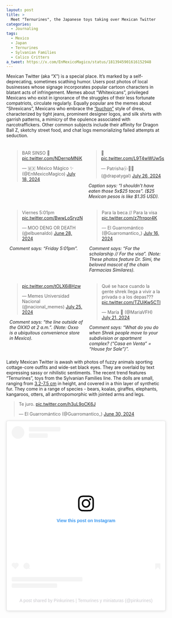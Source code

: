 ```yaml
---
layout: post
title: >
  Meet "Ternurines", the Japanese toys taking over Mexican Twitter
categories:
  - Journaling
tags:
  - Mexico
  - Japan
  - Ternurines
  - Sylvanian Families
  - Calico Critters
a_tweet: https://x.com/EnMexicoMagico/status/1813945901616152948
---
```


Mexican Twitter (aka “X”) is a special place.  It’s marked by a self-deprecating, sometimes scathing humor.  Users post photos of local businesses whose signage incorporates popular cartoon characters in blatant acts of infringement.  Memes about “Whitexicans”, privileged Mexicans who exist in ignorance of the struggles of their less fortunate compatriots, circulate regularly.  Equally popular are the memes about “Shrexicans”, Mexicans who embrace the [“buchon”](https://www.milenio.com/cultura/por-que-les-dicen-buchones-buchonas-relacion-con-narcocultura) style of dress, characterized by tight jeans, prominent designer logos, and silk shirts with garrish patterns, a mimicry of the opulence associated with narcotraffickers.  Other common subjects include their affinity for Dragon Ball Z, sketchy street food, and chat logs memorializing failed attempts at seduction. 
<style>
    .tweet-container {
        display: flex;
        justify-content: space-between;
    }
    .tweet {
        flex: 1;
        margin: 10px;
    }
    .caption {
        text-align: left;
        font-style: italic;
        margin-top: 5px;
    }
</style>

<div class="tweet-container">
    <div class="tweet">
        <blockquote class="twitter-tweet">
            <p lang="es" dir="ltr">BAR SINSO 🍻 <a href="https://t.co/NDernpMNiK">pic.twitter.com/NDernpMNiK</a></p>— 🇲🇽 México Mágico ✨ (@EnMexicoMagico) <a href="https://twitter.com/EnMexicoMagico/status/1813945901616152948?ref_src=twsrc%5Etfw">July 18, 2024</a>
        </blockquote>
    </div>
    <div class="tweet">
        <blockquote class="twitter-tweet">
            <p lang="qme" dir="ltr">🥴 <a href="https://t.co/L9T4wWUw5s">pic.twitter.com/L9T4wWUw5s</a></p>— Patrisha🩺🌷🌟 (@drapatygal) <a href="https://twitter.com/drapatygal/status/1816919085768409295?ref_src=twsrc%5Etfw">July 26, 2024</a>
        </blockquote>
        <div class="caption">Caption says: “I shouldn’t have eaten those 5x$25 tacos”. ($25 Mexican pesos is like $1.35 USD).</div>
    </div>
</div>
<script async src="https://platform.twitter.com/widgets.js" charset="utf-8"></script>

<style>
    .tweet-container {
        display: flex;
        justify-content: space-between;
    }
    .tweet {
        flex: 1;
        margin: 10px;
    }
    .caption {
        text-align: left;
        font-style: italic;
        margin-top: 5px;
    }
</style>

<div class="tweet-container">
    <div class="tweet">
        <blockquote class="twitter-tweet">
            <p lang="es" dir="ltr">Viernes 5:01pm <a href="https://t.co/BwwLoSryzN">pic.twitter.com/BwwLoSryzN</a></p>— MOO DENG OR DEATH (@elbuenaldo) <a href="https://twitter.com/elbuenaldo/status/1806793628255395958?ref_src=twsrc%5Etfw">June 28, 2024</a>
        </blockquote>
        <div class="caption">Comment says: “Friday 5:01pm”.</div>
    </div>
    <div class="tweet">
        <blockquote class="twitter-tweet">
            <p lang="es" dir="ltr">Para la beca // Para la visa <a href="https://t.co/z7frrqor4K">pic.twitter.com/z7frrqor4K</a></p>— El Guarromántico (@Guarromantico_) <a href="https://twitter.com/Guarromantico_/status/1813241671783752156?ref_src=twsrc%5Etfw">July 16, 2024</a>
        </blockquote>
        <div class="caption">Comment says: “For the scholarship // For the visa”. (Note: These photos feature Dr. Simi, the beloved mascot of the chain Farmacias Similares).</div>
    </div>
</div>
<script async src="https://platform.twitter.com/widgets.js" charset="utf-8"></script>

<style>
    .tweet-container {
        display: flex;
        justify-content: space-between;
    }
    .tweet {
        flex: 1;
        margin: 10px;
    }
    .caption {
        text-align: left;
        font-style: italic;
        margin-top: 5px;
    }
</style>

<div class="tweet-container">
    <div class="tweet">
        <blockquote class="twitter-tweet">
            <p lang="zxx" dir="ltr"><a href="https://t.co/tOLX6i8Hzw">pic.twitter.com/tOLX6i8Hzw</a></p>— Memes Universidad Nacional (@nacional_memes) <a href="https://twitter.com/nacional_memes/status/1816281813192434114?ref_src=twsrc%5Etfw">July 25, 2024</a>
        </blockquote>
        <div class="caption">Comment says: “the line outside of the OXXO at 2 a.m.”. (Note: Oxxo is a ubiquitous convenience store in Mexico).</div>
    </div>
    <div class="tweet">
        <blockquote class="twitter-tweet">
            <p lang="es" dir="ltr">Qué se hace cuando la gente shrek llega a vivir a la privada o a los depas??? <a href="https://t.co/TZUiKw5CTI">pic.twitter.com/TZUiKw5CTI</a></p>— María 💙 (@MariaVFH) <a href="https://twitter.com/MariaVFH/status/1814880546142691809?ref_src=twsrc%5Etfw">July 21, 2024</a>
        </blockquote>
        <div class="caption">Comment says: “What do you do when Shrek people move to your subdivision or apartment complex? (“Casa en Venta” = “House for Sale”)”.</div>
    </div>
</div>
<script async src="https://platform.twitter.com/widgets.js" charset="utf-8"></script>

Lately Mexican Twitter is awash with photos of fuzzy animals sporting cottage-core outfits and wide-set black eyes.  They are overlaid by text expressing sassy or nihilistic sentiments.  The recent trend features “Ternurines”, toys from the Sylvanian Families line.  The dolls are small, ranging from [3.2-7.5 cm](https://mimorelia.com/noticias/entretenimiento/este-es-el-origen-de-la-popularidad-de-los-ternurines-los-juguetes-que-conquistan-corazones-en-redes-sociales) in height, and covered in a thin layer of synthetic fur.  They come in a range of species - bears, koalas, giraffes, elephants, kangaroos, otters, all anthropomorphic with jointed arms and legs.

<blockquote class="twitter-tweet"><p lang="es" dir="ltr">Te juro. <a href="https://t.co/h3uL9oCK6J">pic.twitter.com/h3uL9oCK6J</a></p>&mdash; El Guarromántico (@Guarromantico_) <a href="https://twitter.com/Guarromantico_/status/1807270415196135714?ref_src=twsrc%5Etfw">June 30, 2024</a></blockquote> <script async src="https://platform.twitter.com/widgets.js" charset="utf-8"></script>

<blockquote class="instagram-media" data-instgrm-captioned data-instgrm-permalink="https://www.instagram.com/p/C92ZyuQu0Ws/?utm_source=ig_embed&amp;utm_campaign=loading" data-instgrm-version="14" style=" background:#FFF; border:0; border-radius:3px; box-shadow:0 0 1px 0 rgba(0,0,0,0.5),0 1px 10px 0 rgba(0,0,0,0.15); margin: 1px; max-width:540px; min-width:326px; padding:0; width:99.375%; width:-webkit-calc(100% - 2px); width:calc(100% - 2px);"><div style="padding:16px;"> <a href="https://www.instagram.com/p/C92ZyuQu0Ws/?utm_source=ig_embed&amp;utm_campaign=loading" style=" background:#FFFFFF; line-height:0; padding:0 0; text-align:center; text-decoration:none; width:100%;" target="_blank"> <div style=" display: flex; flex-direction: row; align-items: center;"> <div style="background-color: #F4F4F4; border-radius: 50%; flex-grow: 0; height: 40px; margin-right: 14px; width: 40px;"></div> <div style="display: flex; flex-direction: column; flex-grow: 1; justify-content: center;"> <div style=" background-color: #F4F4F4; border-radius: 4px; flex-grow: 0; height: 14px; margin-bottom: 6px; width: 100px;"></div> <div style=" background-color: #F4F4F4; border-radius: 4px; flex-grow: 0; height: 14px; width: 60px;"></div></div></div><div style="padding: 19% 0;"></div> <div style="display:block; height:50px; margin:0 auto 12px; width:50px;"><svg width="50px" height="50px" viewBox="0 0 60 60" version="1.1" xmlns="https://www.w3.org/2000/svg" xmlns:xlink="https://www.w3.org/1999/xlink"><g stroke="none" stroke-width="1" fill="none" fill-rule="evenodd"><g transform="translate(-511.000000, -20.000000)" fill="#000000"><g><path d="M556.869,30.41 C554.814,30.41 553.148,32.076 553.148,34.131 C553.148,36.186 554.814,37.852 556.869,37.852 C558.924,37.852 560.59,36.186 560.59,34.131 C560.59,32.076 558.924,30.41 556.869,30.41 M541,60.657 C535.114,60.657 530.342,55.887 530.342,50 C530.342,44.114 535.114,39.342 541,39.342 C546.887,39.342 551.658,44.114 551.658,50 C551.658,55.887 546.887,60.657 541,60.657 M541,33.886 C532.1,33.886 524.886,41.1 524.886,50 C524.886,58.899 532.1,66.113 541,66.113 C549.9,66.113 557.115,58.899 557.115,50 C557.115,41.1 549.9,33.886 541,33.886 M565.378,62.101 C565.244,65.022 564.756,66.606 564.346,67.663 C563.803,69.06 563.154,70.057 562.106,71.106 C561.058,72.155 560.06,72.803 558.662,73.347 C557.607,73.757 556.021,74.244 553.102,74.378 C549.944,74.521 548.997,74.552 541,74.552 C533.003,74.552 532.056,74.521 528.898,74.378 C525.979,74.244 524.393,73.757 523.338,73.347 C521.94,72.803 520.942,72.155 519.894,71.106 C518.846,70.057 518.197,69.06 517.654,67.663 C517.244,66.606 516.755,65.022 516.623,62.101 C516.479,58.943 516.448,57.996 516.448,50 C516.448,42.003 516.479,41.056 516.623,37.899 C516.755,34.978 517.244,33.391 517.654,32.338 C518.197,30.938 518.846,29.942 519.894,28.894 C520.942,27.846 521.94,27.196 523.338,26.654 C524.393,26.244 525.979,25.756 528.898,25.623 C532.057,25.479 533.004,25.448 541,25.448 C548.997,25.448 549.943,25.479 553.102,25.623 C556.021,25.756 557.607,26.244 558.662,26.654 C560.06,27.196 561.058,27.846 562.106,28.894 C563.154,29.942 563.803,30.938 564.346,32.338 C564.756,33.391 565.244,34.978 565.378,37.899 C565.522,41.056 565.552,42.003 565.552,50 C565.552,57.996 565.522,58.943 565.378,62.101 M570.82,37.631 C570.674,34.438 570.167,32.258 569.425,30.349 C568.659,28.377 567.633,26.702 565.965,25.035 C564.297,23.368 562.623,22.342 560.652,21.575 C558.743,20.834 556.562,20.326 553.369,20.18 C550.169,20.033 549.148,20 541,20 C532.853,20 531.831,20.033 528.631,20.18 C525.438,20.326 523.257,20.834 521.349,21.575 C519.376,22.342 517.703,23.368 516.035,25.035 C514.368,26.702 513.342,28.377 512.574,30.349 C511.834,32.258 511.326,34.438 511.181,37.631 C511.035,40.831 511,41.851 511,50 C511,58.147 511.035,59.17 511.181,62.369 C511.326,65.562 511.834,67.743 512.574,69.651 C513.342,71.625 514.368,73.296 516.035,74.965 C517.703,76.634 519.376,77.658 521.349,78.425 C523.257,79.167 525.438,79.673 528.631,79.82 C531.831,79.965 532.853,80.001 541,80.001 C549.148,80.001 550.169,79.965 553.369,79.82 C556.562,79.673 558.743,79.167 560.652,78.425 C562.623,77.658 564.297,76.634 565.965,74.965 C567.633,73.296 568.659,71.625 569.425,69.651 C570.167,67.743 570.674,65.562 570.82,62.369 C570.966,59.17 571,58.147 571,50 C571,41.851 570.966,40.831 570.82,37.631"></path></g></g></g></svg></div><div style="padding-top: 8px;"> <div style=" color:#3897f0; font-family:Arial,sans-serif; font-size:14px; font-style:normal; font-weight:550; line-height:18px;">View this post on Instagram</div></div><div style="padding: 12.5% 0;"></div> <div style="display: flex; flex-direction: row; margin-bottom: 14px; align-items: center;"><div> <div style="background-color: #F4F4F4; border-radius: 50%; height: 12.5px; width: 12.5px; transform: translateX(0px) translateY(7px);"></div> <div style="background-color: #F4F4F4; height: 12.5px; transform: rotate(-45deg) translateX(3px) translateY(1px); width: 12.5px; flex-grow: 0; margin-right: 14px; margin-left: 2px;"></div> <div style="background-color: #F4F4F4; border-radius: 50%; height: 12.5px; width: 12.5px; transform: translateX(9px) translateY(-18px);"></div></div><div style="margin-left: 8px;"> <div style=" background-color: #F4F4F4; border-radius: 50%; flex-grow: 0; height: 20px; width: 20px;"></div> <div style=" width: 0; height: 0; border-top: 2px solid transparent; border-left: 6px solid #f4f4f4; border-bottom: 2px solid transparent; transform: translateX(16px) translateY(-4px) rotate(30deg)"></div></div><div style="margin-left: auto;"> <div style=" width: 0px; border-top: 8px solid #F4F4F4; border-right: 8px solid transparent; transform: translateY(16px);"></div> <div style=" background-color: #F4F4F4; flex-grow: 0; height: 12px; width: 16px; transform: translateY(-4px);"></div> <div style=" width: 0; height: 0; border-top: 8px solid #F4F4F4; border-left: 8px solid transparent; transform: translateY(-4px) translateX(8px);"></div></div></div> <div style="display: flex; flex-direction: column; flex-grow: 1; justify-content: center; margin-bottom: 24px;"> <div style=" background-color: #F4F4F4; border-radius: 4px; flex-grow: 0; height: 14px; margin-bottom: 6px; width: 224px;"></div> <div style=" background-color: #F4F4F4; border-radius: 4px; flex-grow: 0; height: 14px; width: 144px;"></div></div></a><p style=" color:#c9c8cd; font-family:Arial,sans-serif; font-size:14px; line-height:17px; margin-bottom:0; margin-top:8px; overflow:hidden; padding:8px 0 7px; text-align:center; text-overflow:ellipsis; white-space:nowrap;"><a href="https://www.instagram.com/p/C92ZyuQu0Ws/?utm_source=ig_embed&amp;utm_campaign=loading" style=" color:#c9c8cd; font-family:Arial,sans-serif; font-size:14px; font-style:normal; font-weight:normal; line-height:17px; text-decoration:none;" target="_blank">A post shared by Pinkurines | Ternurines y miniaturas (@pinkurines)</a></p></div></blockquote>
<script async src="//www.instagram.com/embed.js"></script>
